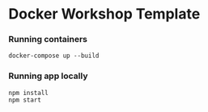 # Docker Workshop Template

### Running containers
```
docker-compose up --build
```

### Running app locally
```
npm install
npm start
```
